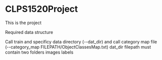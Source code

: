 # CLPS1520Project

This is the project

Required data structure

Call train and specificy data directory (--dat_dir) and call category map file (--category_map FILEPATH/ObjectClassesMap.txt)
  dat_dir filepath must contain two folders
      images
      labels
